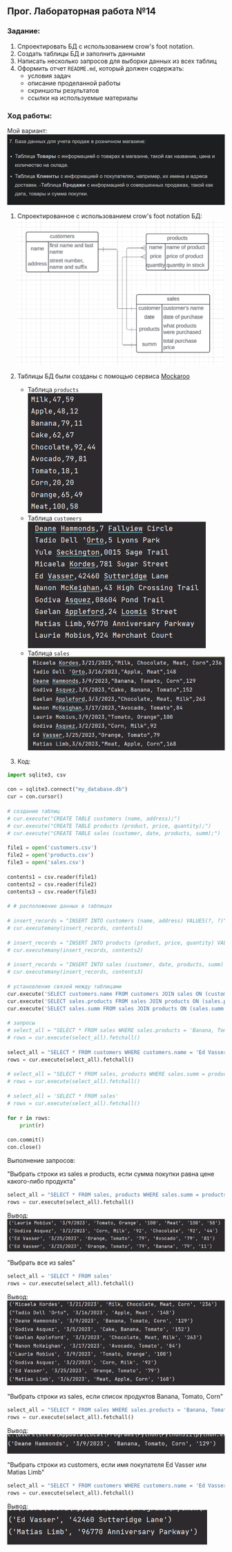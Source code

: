 ## Прог. Лабораторная работа №14
### Задание:
1. Спроектировать БД с использованием crow's foot notation.
2. Создать таблицы БД и заполнить данными
3. Написать несколько запросов для выборки данных из всех таблиц
4. Оформить отчет ```README.md```, который должен содержать:
    - условия задач
    - описание проделанной работы
    - скриншоты результатов
    - ссылки на используемые материалы

### Ход работы:
Мой вариант:
![img.png](img.png)

1. Спроектированное с использованием crow's foot notation БД:   
![img_1.png](img_1.png)    

2. Таблицы БД были созданы с помощью сервиса [Mockaroo](https://www.mockaroo.com/)   
   - Таблица ```products```   
   ![img_9.png](img_9.png)
   - Таблица ```customers```  
   ![img_10.png](img_10.png)
   - Таблица ```sales```   
   ![img_11.png](img_11.png)

3. Код:

```Python
import sqlite3, csv

con = sqlite3.connect("my_database.db")
cur = con.cursor()

# создание таблиц
# cur.execute("CREATE TABLE customers (name, address);")
# cur.execute("CREATE TABLE products (product, price, quantity);")
# cur.execute("CREATE TABLE sales (customer, date, products, summ);")

file1 = open('customers.csv')
file2 = open('products.csv')
file3 = open('sales.csv')

contents1 = csv.reader(file1)
contents2 = csv.reader(file2)
contents3 = csv.reader(file3)

# # расположение данных в таблицах

# insert_records = "INSERT INTO customers (name, address) VALUES(?, ?)"
# cur.executemany(insert_records, contents1)

# insert_records = "INSERT INTO products (product, price, quantity) VALUES(?, ?, ?)"
# cur.executemany(insert_records, contents2)

# insert_records = "INSERT INTO sales (customer, date, products, summ) VALUES(?, ?, ?, ?)"
# cur.executemany(insert_records, contents3)

# установление связей между таблицами
cur.execute('SELECT customers.name FROM customers JOIN sales ON (customers.name = sales.customer)')
cur.execute('SELECT sales.products FROM sales JOIN products ON (sales.products = products.product)')
cur.execute('SELECT sales.summ FROM sales JOIN products ON (sales.summ = products.price)')

# запросы
# select_all = "SELECT * FROM sales WHERE sales.products = 'Banana, Tomato, Corn'"
# rows = cur.execute(select_all).fetchall()

select_all = "SELECT * FROM customers WHERE customers.name = 'Ed Vasser' OR customers.name = 'Matias Limb'"
rows = cur.execute(select_all).fetchall()

# select_all = "SELECT * FROM sales, products WHERE sales.summ = products.price"
# rows = cur.execute(select_all).fetchall()

# select_all = 'SELECT * FROM sales'
# rows = cur.execute(select_all).fetchall()

for r in rows:
    print(r)

con.commit()
con.close()
```

Выполнение запросов:

"Выбрать строки из sales и products, если сумма покупки равна цене какого-либо продукта"
```Python
select_all = "SELECT * FROM sales, products WHERE sales.summ = products.price"
rows = cur.execute(select_all).fetchall()
```
Вывод: 
![img_5.png](img_5.png)

"Выбрать все из sales"
```Python
select_all = 'SELECT * FROM sales'
rows = cur.execute(select_all).fetchall()
```

Вывод:
![img_6.png](img_6.png)

"Выбрать строки из sales, если список продуктов Banana, Tomato, Corn"
```Python
select_all = "SELECT * FROM sales WHERE sales.products = 'Banana, Tomato, Corn'"
rows = cur.execute(select_all).fetchall()
```
Вывод:
![img_7.png](img_7.png)

"Выбрать строки из customers, если имя покупателя Ed Vasser или Matias Limb"
```Python
select_all = "SELECT * FROM customers WHERE customers.name = 'Ed Vasser' OR customers.name = 'Matias Limb'"
rows = cur.execute(select_all).fetchall()
```

Вывод:
![img_8.png](img_8.png)